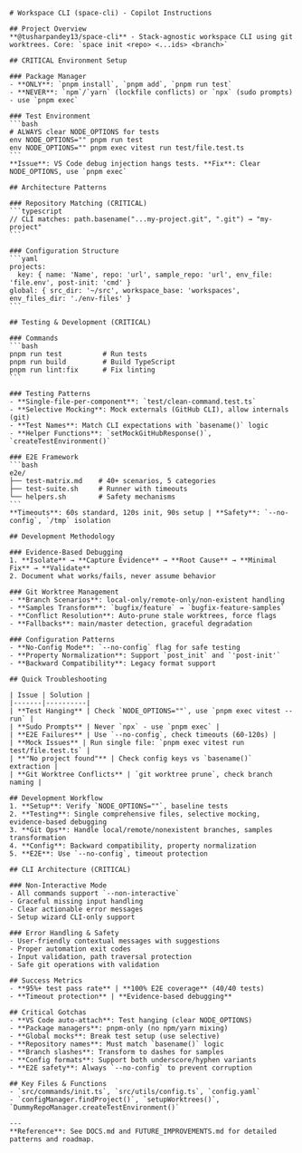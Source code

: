 ````instructions
# Workspace CLI (space-cli) - Copilot Instructions

## Project Overview
**@tusharpandey13/space-cli** - Stack-agnostic workspace CLI using git worktrees. Core: `space init <repo> <...ids> <branch>`

## CRITICAL Environment Setup

### Package Manager
- **ONLY**: `pnpm install`, `pnpm add`, `pnpm run test`
- **NEVER**: `npm`/`yarn` (lockfile conflicts) or `npx` (sudo prompts) - use `pnpm exec`

### Test Environment
```bash
# ALWAYS clear NODE_OPTIONS for tests
env NODE_OPTIONS="" pnpm run test
env NODE_OPTIONS="" pnpm exec vitest run test/file.test.ts
```
**Issue**: VS Code debug injection hangs tests. **Fix**: Clear NODE_OPTIONS, use `pnpm exec`

## Architecture Patterns

### Repository Matching (CRITICAL)
```typescript
// CLI matches: path.basename("...my-project.git", ".git") → "my-project"
```

### Configuration Structure
```yaml
projects:
  key: { name: 'Name', repo: 'url', sample_repo: 'url', env_file: 'file.env', post-init: 'cmd' }
global: { src_dir: '~/src', workspace_base: 'workspaces', env_files_dir: './env-files' }
```

## Testing & Development (CRITICAL)

### Commands
```bash
pnpm run test          # Run tests
pnpm run build         # Build TypeScript
pnpm run lint:fix      # Fix linting
```

### Testing Patterns
- **Single-file-per-component**: `test/clean-command.test.ts`
- **Selective Mocking**: Mock externals (GitHub CLI), allow internals (git)
- **Test Names**: Match CLI expectations with `basename()` logic
- **Helper Functions**: `setMockGitHubResponse()`, `createTestEnvironment()`

### E2E Framework
```bash
e2e/
├── test-matrix.md    # 40+ scenarios, 5 categories
├── test-suite.sh     # Runner with timeouts
└── helpers.sh        # Safety mechanisms
```
**Timeouts**: 60s standard, 120s init, 90s setup | **Safety**: `--no-config`, `/tmp` isolation

## Development Methodology

### Evidence-Based Debugging
1. **Isolate** → **Capture Evidence** → **Root Cause** → **Minimal Fix** → **Validate**
2. Document what works/fails, never assume behavior

### Git Worktree Management
- **Branch Scenarios**: local-only/remote-only/non-existent handling
- **Samples Transform**: `bugfix/feature` → `bugfix-feature-samples`
- **Conflict Resolution**: Auto-prune stale worktrees, force flags
- **Fallbacks**: main/master detection, graceful degradation

### Configuration Patterns
- **No-Config Mode**: `--no-config` flag for safe testing
- **Property Normalization**: Support `post_init` and `'post-init'`
- **Backward Compatibility**: Legacy format support

## Quick Troubleshooting

| Issue | Solution |
|-------|----------|
| **Test Hanging** | Check `NODE_OPTIONS=""`, use `pnpm exec vitest --run` |
| **Sudo Prompts** | Never `npx` - use `pnpm exec` |
| **E2E Failures** | Use `--no-config`, check timeouts (60-120s) |
| **Mock Issues** | Run single file: `pnpm exec vitest run test/file.test.ts` |
| **"No project found"** | Check config keys vs `basename()` extraction |
| **Git Worktree Conflicts** | `git worktree prune`, check branch naming |

## Development Workflow
1. **Setup**: Verify `NODE_OPTIONS=""`, baseline tests
2. **Testing**: Single comprehensive files, selective mocking, evidence-based debugging
3. **Git Ops**: Handle local/remote/nonexistent branches, samples transformation
4. **Config**: Backward compatibility, property normalization
5. **E2E**: Use `--no-config`, timeout protection

## CLI Architecture (CRITICAL)

### Non-Interactive Mode
- All commands support `--non-interactive`
- Graceful missing input handling
- Clear actionable error messages
- Setup wizard CLI-only support

### Error Handling & Safety
- User-friendly contextual messages with suggestions
- Proper automation exit codes
- Input validation, path traversal protection
- Safe git operations with validation

## Success Metrics
- **95%+ test pass rate** | **100% E2E coverage** (40/40 tests)
- **Timeout protection** | **Evidence-based debugging**

## Critical Gotchas
- **VS Code auto-attach**: Test hanging (clear NODE_OPTIONS)
- **Package managers**: pnpm-only (no npm/yarn mixing)
- **Global mocks**: Break test setup (use selective)
- **Repository names**: Must match `basename()` logic
- **Branch slashes**: Transform to dashes for samples
- **Config formats**: Support both underscore/hyphen variants
- **E2E safety**: Always `--no-config` to prevent corruption

## Key Files & Functions
- `src/commands/init.ts`, `src/utils/config.ts`, `config.yaml`
- `configManager.findProject()`, `setupWorktrees()`, `DummyRepoManager.createTestEnvironment()`

---
**Reference**: See DOCS.md and FUTURE_IMPROVEMENTS.md for detailed patterns and roadmap.
````
